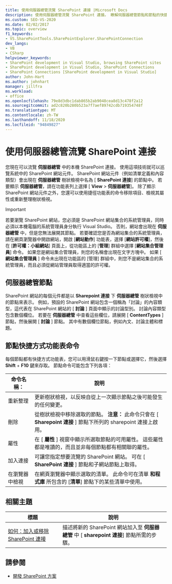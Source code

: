 ```yaml
---
title: 使用伺服器總管流覽 SharePoint 連接 |Microsoft Docs
description: 使用伺服器總管流覽 SharePoint 連接。 瞭解伺服器總管節點和節點的快捷方式功能表命令。
ms.custom: SEO-VS-2020
ms.date: 02/02/2017
ms.topic: overview
f1_keywords:
- VS.SharePointTools.SharePointExplorer.SharePointConnection
dev_langs:
- VB
- CSharp
helpviewer_keywords:
- SharePoint development in Visual Studio, browsing SharePoint sites
- SharePoint development in Visual Studio, SharePoint Connections
- SharePoint Connections [SharePoint development in Visual Studio]
author: John-Hart
ms.author: johnhart
manager: jillfra
ms.workload:
- office
ms.openlocfilehash: 79e8d3dbc1dab865b2ab9048cea8d13c478f2a12
ms.sourcegitcommit: ad2c820b280b523a7f7aef89742cdb719354748f
ms.translationtype: MT
ms.contentlocale: zh-TW
ms.lasthandoff: 11/18/2020
ms.locfileid: "94849827"
---
```

# <a name="browse-sharepoint-connections-by-using-server-explorer"></a>使用伺服器總管流覽 SharePoint 連接
  您現在可以流覽 **伺服器總管** 中的本機 SharePoint 連接。 使用這項技術就可以巡覽系統中的 SharePoint 網站元件。 SharePoint 網站元件（例如清單定義和內容類型）會出現在 **伺服器總管** 樹狀檢視中名為 [ **SharePoint 連接**] 的節點中。 若要顯示 **伺服器總管**，請在功能表列上選擇 [ **View**  >  **伺服器總管**]。 除了顯示 SharePoint 網站元件之外，您還可以使用捷徑功能表的命令移除項目、檢視其屬性或重新整理樹狀檢視。

> [!IMPORTANT]
> 若要瀏覽 SharePoint 網站，您必須是 SharePoint 網站集合的系統管理員，同時必須以本機電腦的系統管理員身分執行 Visual Studio。 否則，網站會出現在 **伺服器總管** 中，但是您無法展開其節點。 若要確認您是否為網站集合的系統管理員，請在網頁瀏覽器中開啟網站，開啟 [**網站動作**] 功能表，選擇 [**網站許可權**]，然後在 [**許可權：小組網站**] 頁面上，從功能區上的 [**管理**] 群組中選擇 [**網站集合管理員**] 命令。 如果您是網站集合管理員，則您的名稱會出現在文字方塊中。 如果 [ **網站集合管理員** ] 命令未出現在功能區的 [管理] 群組中，則您不是網站集合的系統管理員，而且必須從網站管理員取得適當的許可權。

## <a name="server-explorer-nodes"></a>伺服器總管節點
 SharePoint 網站的每個元件都是以 **Sharepoint 連接** 下 **伺服器總管** 樹狀檢視中的節點來表示。 例如，預設的 SharePoint 網站包含一個稱為「討論」的內容類型，這代表在 SharePoint 網站的 [ **討論** ] 頁面中顯示的討論型別。 討論內容類型包含數個欄位。 若要在 **伺服器總管** 中查看這些欄位，請展開 [ **ContentTypes** ] 節點，然後展開 [ **討論** ] 節點。 其中有數個欄位節點，例如內文、討論主體和標題。

## <a name="node-shortcut-menu-commands"></a>節點快捷方式功能表命令
 每個節點都有快捷方式功能表，您可以用滑鼠右鍵按一下節點或選擇它，然後選擇 **Shift** + **F10** 鍵來存取。 節點命令可能包含下列各項：

|命令名稱：|說明|
|------------------|-----------------|
|重新整理|更新樹狀檢視，以反映自從上一次顯示節點之後可能發生的任何變更。|
|刪除|從樹狀檢視中移除選取的節點。 **注意：**  此命令只會在 [ **Sharepoint 連接** ] 節點下所列的 sharepoint 連接上啟用。|
|屬性|在 [ **屬性** ] 視窗中顯示所選取節點的可用屬性。 這些屬性都是唯讀的，而且並非每個節點都有相關聯的屬性。|
|加入連接|可讓您指定想要流覽的 SharePoint 網站。 可在 [ **SharePoint 連接** ] 節點和子網站節點上取得。|
|在瀏覽器中檢視|在網頁瀏覽器中顯示選取的清單。 此命令可在清單 **和程式庫** 所包含的 [**清單**] 節點下的某些清單中使用。|

## <a name="related-topics"></a>相關主題

|標題|說明|
|-----------|-----------------|
|[如何：加入或移除 SharePoint 連接](../sharepoint/how-to-add-or-remove-sharepoint-connections.md)|描述將新的 SharePoint 網站加入至 **伺服器總管** 中 [ **sharepoint 連接**] 節點所需的步驟。|

## <a name="see-also"></a>請參閱
- [開發 SharePoint 方案](../sharepoint/developing-sharepoint-solutions.md)

